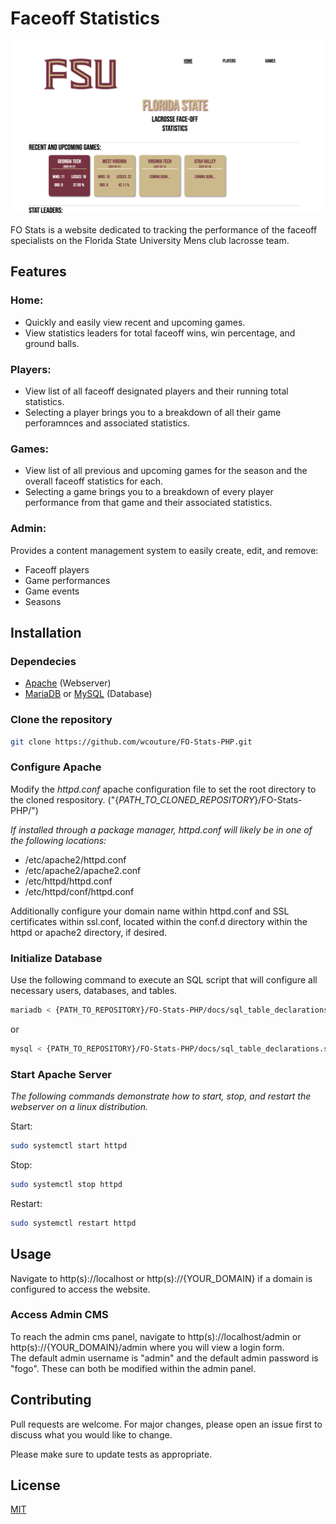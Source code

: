 # Faceoff Statistics

<img src="images/fostats-preview.png" style="border-radius: 10px;">

FO Stats is a website dedicated to tracking the performance of the faceoff specialists on the Florida State University Mens club lacrosse team.

## Features

### Home:
- Quickly and easily view recent and upcoming games.
- View statistics leaders for total faceoff wins, win percentage, and ground balls.

### Players:
- View list of all faceoff designated players and their running total statistics.
- Selecting a player brings you to a breakdown of all their game perforamnces and associated statistics.

### Games:
- View list of all previous and upcoming games for the season and the overall faceoff statistics for each.
- Selecting a game brings you to a breakdown of every player performance from that game and their associated statistics.

### Admin:
Provides a content management system to easily create, edit, and remove:
- Faceoff players
- Game performances
- Game events
- Seasons

## Installation

### Dependecies
* [Apache](https://httpd.apache.org/) (Webserver)
* [MariaDB](https://mariadb.org/) or [MySQL](https://www.mysql.com/) (Database)

### Clone the repository
```bash
git clone https://github.com/wcouture/FO-Stats-PHP.git
```

### Configure Apache 
Modify the <i>httpd.conf</i> apache configuration file to set the root directory to the cloned respository. ("{<i>PATH_TO_CLONED_REPOSITORY</i>}/FO-Stats-PHP/")<br>

<i>If installed through a package manager, httpd.conf will likely be in one of the following locations:</i>
* /etc/apache2/httpd.conf
* /etc/apache2/apache2.conf
* /etc/httpd/httpd.conf
* /etc/httpd/conf/httpd.conf

Additionally configure your domain name within httpd.conf and SSL certificates within ssl.conf, located within the conf.d directory within the httpd or apache2 directory, if desired.

### Initialize Database
Use the following command to execute an SQL script that will configure all necessary users, databases, and tables.
```bash
mariadb < {PATH_TO_REPOSITORY}/FO-Stats-PHP/docs/sql_table_declarations.sql
```
or
```bash
mysql < {PATH_TO_REPOSITORY}/FO-Stats-PHP/docs/sql_table_declarations.sql
```

### Start Apache Server
<i>The following commands demonstrate how to start, stop, and restart the webserver on a linux distribution.</i><br>

Start:
```bash
sudo systemctl start httpd
```
Stop:
```bash
sudo systemctl stop httpd
```
Restart:
```bash
sudo systemctl restart httpd
```

## Usage
Navigate to http(s)://localhost or http(s)://{YOUR_DOMAIN} if a domain is configured to access the website.

### Access Admin CMS
To reach the admin cms panel, navigate to http(s)://localhost/admin or http(s)://{YOUR_DOMAIN}/admin where you will view a login form.<br>The default admin username is "admin" and the default admin password is "fogo". These can both be modified within the admin panel.

## Contributing

Pull requests are welcome. For major changes, please open an issue first
to discuss what you would like to change.

Please make sure to update tests as appropriate.

## License

[MIT](https://choosealicense.com/licenses/mit/)
